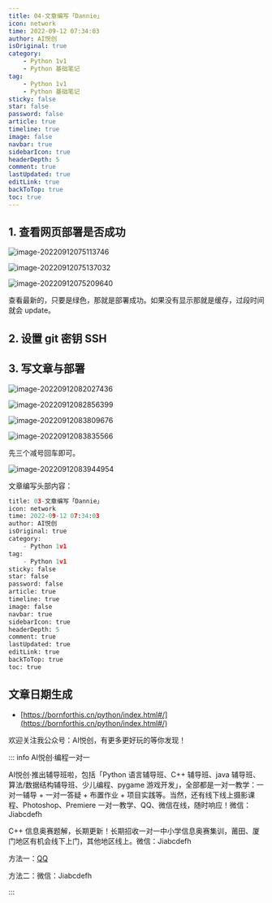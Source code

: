 ```yaml
---
title: 04-文章编写「Dannie」
icon: network
time: 2022-09-12 07:34:03
author: AI悦创
isOriginal: true
category: 
    - Python 1v1
    - Python 基础笔记
tag:
    - Python 1v1
    - Python 基础笔记
sticky: false
star: false
password: false
article: true
timeline: true
image: false
navbar: true
sidebarIcon: true
headerDepth: 5
comment: true
lastUpdated: true
editLink: true
backToTop: true
toc: true
---
```


## 1. 查看网页部署是否成功

![image-20220912075113746](./04.assets/image-20220912075113746.png)

![image-20220912075137032](./04.assets/image-20220912075137032.png)

![image-20220912075209640](./04.assets/image-20220912075209640.png)

查看最新的，只要是绿色，那就是部署成功。如果没有显示那就是缓存，过段时间就会 update。

## 2. 设置 git 密钥 SSH

## 3. 写文章与部署

![image-20220912082027436](./04.assets/image-20220912082027436.png)

![image-20220912082856399](./04.assets/image-20220912082856399.png)

![image-20220912083809676](./04.assets/image-20220912083809676.png)

![image-20220912083835566](./04.assets/image-20220912083835566.png)

先三个减号回车即可。

![image-20220912083944954](./04.assets/image-20220912083944954.png)

文章编写头部内容：

```python
title: 03-文章编写「Dannie」
icon: network
time: 2022-09-12 07:34:03
author: AI悦创
isOriginal: true
category: 
    - Python 1v1
tag:
    - Python 1v1
sticky: false
star: false
password: false
article: true
timeline: true
image: false
navbar: true
sidebarIcon: true
headerDepth: 5
comment: true
lastUpdated: true
editLink: true
backToTop: true
toc: true
```

## 文章日期生成

- [https://bornforthis.cn/python/index.html#/](https://bornforthis.cn/python/index.html#/)

欢迎关注我公众号：AI悦创，有更多更好玩的等你发现！

::: info AI悦创·编程一对一

AI悦创·推出辅导班啦，包括「Python 语言辅导班、C++ 辅导班、java 辅导班、算法/数据结构辅导班、少儿编程、pygame 游戏开发」，全部都是一对一教学：一对一辅导 + 一对一答疑 + 布置作业 + 项目实践等。当然，还有线下线上摄影课程、Photoshop、Premiere 一对一教学、QQ、微信在线，随时响应！微信：Jiabcdefh

C++ 信息奥赛题解，长期更新！长期招收一对一中小学信息奥赛集训，莆田、厦门地区有机会线下上门，其他地区线上。微信：Jiabcdefh

方法一：[QQ](http://wpa.qq.com/msgrd?v=3&uin=1432803776&site=qq&menu=yes)

方法二：微信：Jiabcdefh

:::

